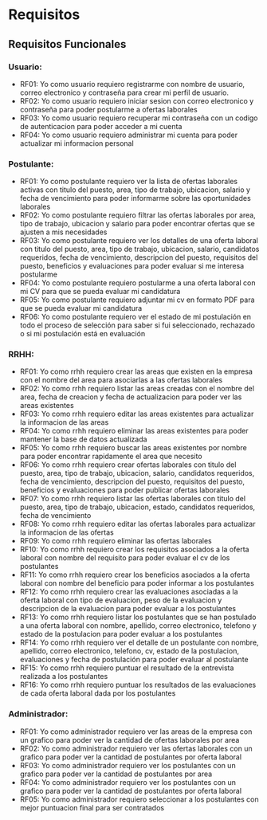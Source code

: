 # Requisitos

## Requisitos Funcionales

### Usuario:

- RF01: Yo como usuario requiero registrarme con nombre de usuario, correo
  electronico y contraseña para crear mi perfil de usuario.
- RF02: Yo como usuario requiero iniciar sesion con correo electronico y
  contraseña para poder postularme a ofertas laborales
- RF03: Yo como usuario requiero recuperar mi contraseña con un codigo de
  autenticacion para poder acceder a mi cuenta
- RF04: Yo como usuario requiero administrar mi cuenta para poder actualizar mi
  informacion personal

### Postulante:

- RF01: Yo como postulante requiero ver la lista de ofertas laborales activas
  con titulo del puesto, area, tipo de trabajo, ubicacion, salario y fecha de
  vencimiento para poder informarme sobre las oportunidades laborales
- RF02: Yo como postulante requiero filtrar las ofertas laborales por area, tipo
  de trabajo, ubicacion y salario para poder encontrar ofertas que se ajusten a
  mis necesidades
- RF03: Yo como postulante requiero ver los detalles de una oferta laboral con
  titulo del puesto, area, tipo de trabajo, ubicacion, salario, candidatos
  requeridos, fecha de vencimiento, descripcion del puesto, requisitos del
  puesto, beneficios y evaluaciones para poder evaluar si me interesa postularme
- RF04: Yo como postulante requiero postularme a una oferta laboral con mi CV
  para que se pueda evaluar mi candidatura
- RF05: Yo como postulante requiero adjuntar mi cv en formato PDF para que se
  pueda evaluar mi candidatura
- RF06: Yo como postulante requiero ver el estado de mi postulación en todo el
  proceso de selección para saber si fui seleccionado, rechazado o si mi
  postulación está en evaluación

### RRHH:

- RF01: Yo como rrhh requiero crear las areas que existen en la empresa con el
  nombre del area para asociarlas a las ofertas laborales
- RF02: Yo como rrhh requiero listar las areas creadas con el nombre del area,
  fecha de creacion y fecha de actualizacion para poder ver las areas existentes
- RF03: Yo como rrhh requiero editar las areas existentes para actualizar la
  informacion de las areas
- RF04: Yo como rrhh requiero eliminar las areas existentes para poder mantener
  la base de datos actualizada
- RF05: Yo como rrhh requiero buscar las areas existentes por nombre para poder
  encontrar rapidamente el area que necesito
- RF06: Yo como rrhh requiero crear ofertas laborales con titulo del puesto,
  area, tipo de trabajo, ubicacion, salario, candidatos requeridos, fecha de
  vencimiento, descripcion del puesto, requisitos del puesto, beneficios y
  evaluaciones para poder publicar ofertas laborales
- RF07: Yo como rrhh requiero listar las ofertas laborales con titulo del
  puesto, area, tipo de trabajo, ubicacion, estado, candidatos requeridos, fecha
  de vencimiento
- RF08: Yo como rrhh requiero editar las ofertas laborales para actualizar la
  informacion de las ofertas
- RF09: Yo como rrhh requiero eliminar las ofertas laborales
- RF10: Yo como rrhh requiero crear los requisitos asociados a la oferta laboral
  con nombre del requisito para poder evaluar el cv de los postulantes
- RF11: Yo como rrhh requiero crear los beneficios asociados a la oferta laboral
  con nombre del beneficio para poder informar a los postulantes
- RF12: Yo como rrhh requiero crear las evaluaciones asociadas a la oferta
  laboral con tipo de evaluacion, peso de la evaluacion y descripcion de la
  evaluacion para poder evaluar a los postulantes
- RF13: Yo como rrhh requiero listar los postulantes que se han postulado a una
  oferta laboral con nombre, apellido, correo electronico, telefono y estado de
  la postulacion para poder evaluar a los postulantes
- RF14: Yo como rrhh requiero ver el detalle de un postulante con nombre,
  apellido, correo electronico, telefono, cv, estado de la postulacion,
  evaluaciones y fecha de postulación para poder evaluar al postulante
- RF15: Yo como rrhh requiero puntuar el resultado de la entrevista realizada a
  los postulantes
- RF16: Yo como rrhh requiero puntuar los resultados de las evaluaciones de cada
  oferta laboral dada por los postulantes

### Administrador:

- RF01: Yo como administrador requiero ver las areas de la empresa con un
  grafico para poder ver la cantidad de ofertas laborales por area
- RF02: Yo como administrador requiero ver las ofertas laborales con un grafico
  para poder ver la cantidad de postulantes por oferta laboral
- RF03: Yo como administrador requiero ver los postulantes con un grafico para
  poder ver la cantidad de postulantes por area
- RF04: Yo como administrador requiero ver los postulantes con un grafico para
  poder ver la cantidad de postulantes por oferta laboral
- RF05: Yo como administrador requiero seleccionar a los postulantes con mejor
  puntuacion final para ser contratados
